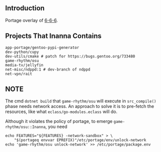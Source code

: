 ## Introduction
Portage overlay of [6-6-6](https://github.com/6-6-6).

## Projects That Inanna Contains
```
app-portage/gentoo-pypi-generator
dev-python/cupy
dev-utils/cmake # patch for https://bugs.gentoo.org/733480
game-rhythm/osu
media-tv/jellyfin
net-misc/ndppd:1 # dev-branch of ndppd
net-vpn/rait
```

## NOTE
The cmd `dotnet build` that `game-rhythm/osu` will execute in `src_compile()`
phase needs network access. An approach to solve it is to pre-fetch the
resources, like what `eclass/go-modules.eclass` will do.

Although it violates the policy of portage, to emerge `game-rhythm/osu::Inanna`,
you need
```
echo FEATURES="${FEATURES} -network-sandbox" > \
	"$(portageq envvar EPREFIX)"/etc/portage/env/unlock-network
echo 'game-rhythm/osu unlock-network' >> /etc/portage/package.env
```
